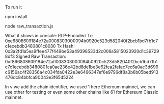 To run it

npm install

node raw_transaction.js

What it shows in console:
RLP-Encoded Tx: 0xe6808609184e72a0008303000094b0920c523d582040f2bcb1bd7fb1c7c1ecebdb3480801c8080
Tx Hash: 0x3a2fd1a5ea9ffee477f449be53a49398533d2c006a5815023920d1c397298df3
Signed Raw Transaction: 0xf866808609184e72a0008303000094b0920c523d582040f2bcb1bd7fb1c7c1ecebdb3480801ca0ae236e42bd8de1be3e62fea2fafac7ec6a0ac3d699c6156ac4f28356a4c034fda0422e3e6466347ef6e9796df8a3b6b05bed913476dc84bbfca90043e3f65d5224

In v we add the chain identifier, we used 1 here Ethereum mainnet, we can use other for testing or even some other chains like 61 for Ethereum Classic mainnet.